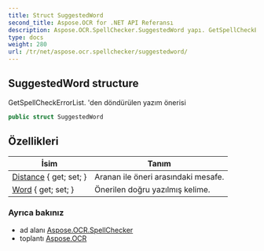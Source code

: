 ```yaml
---
title: Struct SuggestedWord
second_title: Aspose.OCR for .NET API Referansı
description: Aspose.OCR.SpellChecker.SuggestedWord yapı. GetSpellCheckErrorList. den döndürülen yazım önerisi
type: docs
weight: 280
url: /tr/net/aspose.ocr.spellchecker/suggestedword/
---
```

## SuggestedWord structure

GetSpellCheckErrorList. 'den döndürülen yazım önerisi

```csharp
public struct SuggestedWord
```

## Özellikleri

| İsim | Tanım |
| --- | --- |
| [Distance](../../aspose.ocr.spellchecker/suggestedword/distance/) { get; set; } | Aranan ile öneri arasındaki mesafe. |
| [Word](../../aspose.ocr.spellchecker/suggestedword/word/) { get; set; } | Önerilen doğru yazılmış kelime. |

### Ayrıca bakınız

* ad alanı [Aspose.OCR.SpellChecker](../../aspose.ocr.spellchecker/)
* toplantı [Aspose.OCR](../../)


